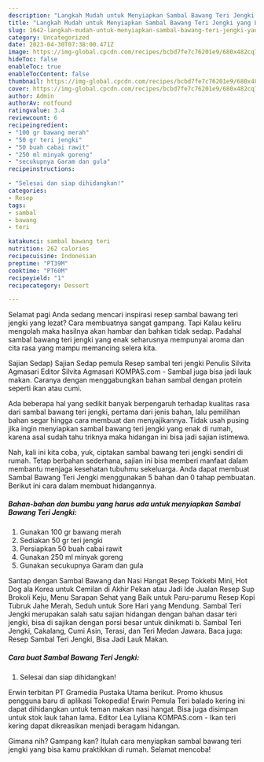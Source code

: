 ```yaml
---
description: "Langkah Mudah untuk Menyiapkan Sambal Bawang Teri Jengki yang Lezat Sekali"
title: "Langkah Mudah untuk Menyiapkan Sambal Bawang Teri Jengki yang Lezat Sekali"
slug: 1642-langkah-mudah-untuk-menyiapkan-sambal-bawang-teri-jengki-yang-lezat-sekali
category: Uncategorized
date: 2023-04-30T07:38:00.471Z
image: https://img-global.cpcdn.com/recipes/bcbd7fe7c76201e9/680x482cq70/sambal-bawang-teri-jengki-foto-resep-utama.jpg
hideToc: false
enableToc: true
enableTocContent: false
thumbnail: https://img-global.cpcdn.com/recipes/bcbd7fe7c76201e9/680x482cq70/sambal-bawang-teri-jengki-foto-resep-utama.jpg
cover: https://img-global.cpcdn.com/recipes/bcbd7fe7c76201e9/680x482cq70/sambal-bawang-teri-jengki-foto-resep-utama.jpg
author: Admin
authorAv: notfound
ratingvalue: 3.4
reviewcount: 6
recipeingredient:
- "100 gr bawang merah"
- "50 gr teri jengki"
- "50 buah cabai rawit"
- "250 ml minyak goreng"
- "secukupnya Garam dan gula"
recipeinstructions:

- "Selesai dan siap dihidangkan!"
categories:
- Resep
tags:
- sambal
- bawang
- teri

katakunci: sambal bawang teri 
nutrition: 262 calories
recipecuisine: Indonesian
preptime: "PT39M"
cooktime: "PT60M"
recipeyield: "1"
recipecategory: Dessert

---
```



Selamat pagi Anda sedang mencari inspirasi resep sambal bawang teri jengki yang lezat? Cara membuatnya sangat gampang. Tapi Kalau keliru mengolah maka hasilnya akan hambar dan bahkan tidak sedap. Padahal sambal bawang teri jengki yang enak seharusnya mempunyai aroma dan cita rasa yang mampu memancing selera kita.


Sajian Sedap) Sajian Sedap pemula Resep sambal teri jengki Penulis Silvita Agmasari Editor Silvita Agmasari KOMPAS.com - Sambal juga bisa jadi lauk makan. Caranya dengan menggabungkan bahan sambal dengan protein seperti ikan atau cumi.

Ada beberapa hal yang sedikit banyak berpengaruh terhadap kualitas rasa dari sambal bawang teri jengki, pertama dari jenis bahan, lalu pemilihan bahan segar hingga cara membuat dan menyajikannya. Tidak usah pusing jika ingin menyiapkan sambal bawang teri jengki yang enak di rumah, karena asal sudah tahu triknya maka hidangan ini bisa jadi sajian istimewa.


Nah, kali ini kita coba, yuk, ciptakan sambal bawang teri jengki sendiri di rumah. Tetap berbahan sederhana, sajian ini bisa memberi manfaat dalam membantu menjaga kesehatan tubuhmu sekeluarga. Anda dapat membuat Sambal Bawang Teri Jengki menggunakan 5 bahan dan 0 tahap pembuatan. Berikut ini cara dalam membuat hidangannya.

<!--inarticleads1-->

##### Bahan-bahan dan bumbu yang harus ada untuk menyiapkan Sambal Bawang Teri Jengki:

1. Gunakan 100 gr bawang merah
1. Sediakan 50 gr teri jengki
1. Persiapkan 50 buah cabai rawit
1. Gunakan 250 ml minyak goreng
1. Gunakan secukupnya Garam dan gula


Santap dengan Sambal Bawang dan Nasi Hangat Resep Tokkebi Mini, Hot Dog ala Korea untuk Cemilan di Akhir Pekan atau Jadi Ide Jualan Resep Sup Brokoli Keju, Menu Sarapan Sehat yang Baik untuk Paru-parumu Resep Kopi Tubruk Jahe Merah, Seduh untuk Sore Hari yang Mendung. Sambal Teri Jengki merupakan salah satu sajian hidangan dengan bahan dasar teri jengki, bisa di sajikan dengan porsi besar untuk dinikmati b. Sambal Teri Jengki, Cakalang, Cumi Asin, Terasi, dan Teri Medan Jawara. Baca juga: Resep Sambal Teri Jengki, Bisa Jadi Lauk Makan. 

<!--inarticleads2-->

##### Cara buat Sambal Bawang Teri Jengki:


1. Selesai dan siap dihidangkan!

Erwin terbitan PT Gramedia Pustaka Utama berikut. Promo khusus pengguna baru di aplikasi Tokopedia! Erwin Pemula Teri balado kering ini dapat dihidangkan untuk teman makan nasi hangat. Bisa juga disimpan untuk stok lauk tahan lama. Editor Lea Lyliana KOMPAS.com - Ikan teri kering dapat dikreasikan menjadi beragam hidangan. 

Gimana nih? Gampang kan? Itulah cara menyiapkan sambal bawang teri jengki yang bisa kamu praktikkan di rumah. Selamat mencoba!
